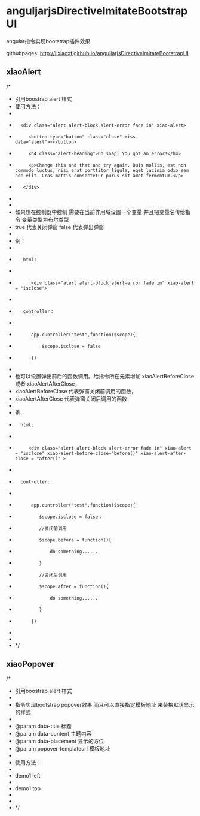 # anguljarjsDirectiveImitateBootstrapUI
angular指令实现bootstrap插件效果

githubpages: http://lixiaoxf.github.io/anguljarjsDirectiveImitateBootstrapUI

## xiaoAlert
/*
 * 引用boostrap alert 样式
 * 使用方法：
 *    <div ng-controller="alertDemoController">
 *       <div class="alert alert-block alert-error fade in" xiao-alert>
 *          <button type="button" class="close" miss-data="alert">×</button>
 *          <h4 class="alert-heading">Oh snap! You got an error!</h4>
 *          <p>Change this and that and try again. Duis mollis, est non commodo luctus, nisi erat porttitor ligula, eget lacinia odio sem nec elit. Cras mattis consectetur purus sit amet fermentum.</p>
 *        </div>
 *    </div>
 *
 *    如果想在控制器中控制 需要在当前作用域设置一个变量 并且把变量名传给指令 变量类型为布尔类型
 *    true 代表关闭弹窗 false 代表弹出弹窗
 *
 *    例：
 *
 *        html:
 *
 *           <div class="alert alert-block alert-error fade in" xiao-alert = "isclose">
 *
 *        controller：
 *
 *           app.cuntroller("test",function($scope){
 *               $scope.isclose = false
 *           })
 *
 *    也可以设置弹出前后的函数调用。给指令所在元素增加 xiaoAlertBeforeClose 或者 xiaoAlertAfterClose，
 *    xiaoAlertBeforeClose 代表弹窗关闭前调用的函数，
 *    xiaoAlertAfterClose  代表弹窗关闭后调用的函数
 *
 *    例：
 *       html:
 *
 *          <div class="alert alert-block alert-error fade in" xiao-alert = "isclose" xiao-alert-before-close="before()" xiao-alert-after-close = "after()" >
 *
 *       controller:
 *
 *           app.cuntroller("test",function($scope){
 *              $scope.isclose = false；
 *              //关闭前调用
 *              $scope.before = function(){
 *                  do something......
 *              }
 *              //关闭后调用
 *              $scope.after = function(){
 *                  do something......
 *              }
 *           })
 *
 *
 * */

## xiaoPopover
/*
 * 引用boostrap alert 样式
 *
 * 指令实现bootstrap popover效果 而且可以直接指定模板地址 来替换默认显示的样式
 *
 * @param      data-title      标题
 * @param      data-content    主题内容
 * @param      data-placement  显示的方位
 * @param      popover-templateurl  模板地址
 *
 * 使用方法：
 *
 *   <div class="btn" xiao-popover data-title="demo" data-content="i am demo">demo1 left</div>
 *
 *   <div class="btn" xiao-popover data-title="demo" data-content="i am demo" data-placement="top" popover-templateurl="template/popver_template.html">demo1 top</div>
 *
 *
 * */
